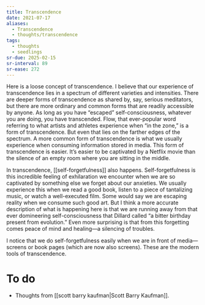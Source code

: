 ```yaml
---
title: Transcendence
date: 2021-07-17
aliases:
  - Transcendence
  - thoughts/transcendence
tags:
  - thoughts
  - seedlings
sr-due: 2025-02-15
sr-interval: 89
sr-ease: 272
---
```

Here is a loose concept of transcendence. I believe that our experience of transcendence lies in a spectrum of different varieties and intensities. There are deeper forms of transcendence as shared by, say, serious meditators, but there are more ordinary and common forms that are readily accessible by anyone. As long as you have “escaped” self-consciousness, whatever you are doing, you have transcended. Flow, that ever-popular word referring to what artists and athletes experience when “in the zone,” is a form of transcendence. But even that lies on the farther edges of the spectrum. A more common form of transcendence is what we usually experience when consuming information stored in media. This form of transcendence is easier. It’s easier to be captivated by a Netflix movie than the silence of an empty room where you are sitting in the middle.

In transcendence, [[self-forgetfulness]] also happens. Self-forgetfulness is this incredible feeling of exhilaration we encounter when we are so captivated by something else we forget about our anxieties. We usually experience this when we read a good book, listen to a piece of tantalizing music, or watch a well-executed film. Some would say we are escaping reality when we consume such good art. But I think a more accurate description of what is happening here is that we are running away from that ever domineering self-consciousness that Dillard called “a bitter birthday present from evolution.” Even more surprising is that from this forgetting comes peace of mind and healing—a silencing of troubles.

I notice that we do self-forgetfulness easily when we are in front of media—screens or book pages (which are now also screens). These are the modern tools of transcendence.

# To do

- Thoughts from [[scott barry kaufman|Scott Barry Kaufman]].